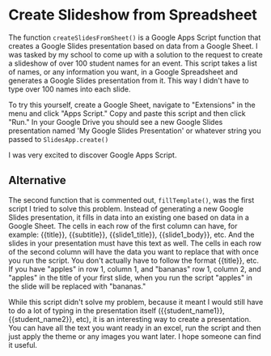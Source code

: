 # Create Slideshow from Spreadsheet

The function `createSlidesFromSheet()` is a Google Apps Script function that creates a Google Slides presentation based on data from a Google Sheet. I was tasked by my school to come up with a solution to the request to create a slideshow of over 100 student names for an event. This script takes a list of names, or any information you want, in a Google Spreadsheet and generates a Google Slides presentation from it. This way I didn't have to type over 100 names into each slide.

To try this yourself, create a Google Sheet, navigate to "Extensions" in the menu and click "Apps Script." Copy and paste this script and then click "Run." In your Google Drive you should see a new Google Slides presentation named 'My Google Slides Presentation' or whatever string you passed to `SlidesApp.create()`

I was very excited to discover Google Apps Script.

## Alternative

The second function that is commented out, `fillTemplate()`, was the first script I tried to solve this problem. Instead of generating a new Google Slides presentation, it fills in data into an existing one based on data in a Google Sheet. The cells in each row of the first column can have, for example: {{title}}, {{subtitle}}, {{slide1_title}}, {{slide1_body}}, etc. And the slides in your presentation must have this text as well. The cells in each row of the second column will have the data you want to replace that with once you run the script. You don't actually have to follow the format {{title}}, etc. If you have "apples" in row 1, column 1, and "bananas" row 1, column 2, and "apples" in the title of your first slide, when you run the script "apples" in the slide will be replaced with "bananas."

While this script didn't solve my problem, because it meant I would still have to do a lot of typing in the presentation itself ({{student_name1}}, {{student_name2}}, etc), it is an interesting way to create a presentation. You can have all the text you want ready in an excel, run the script and then just apply the theme or any images you want later. I hope someone can find it useful.
